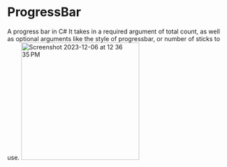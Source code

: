 # ProgressBar
A progress bar in C#
It takes in a required argument of total count, as well as optional arguments like the style of progressbar, or number of sticks to use.
<img width="270" alt="Screenshot 2023-12-06 at 12 36 35 PM" src="https://github.com/hamza-siddiq/ProgressBar/assets/92462002/47e4a91c-6294-4bc5-94b0-fde9ef97fb4a">
